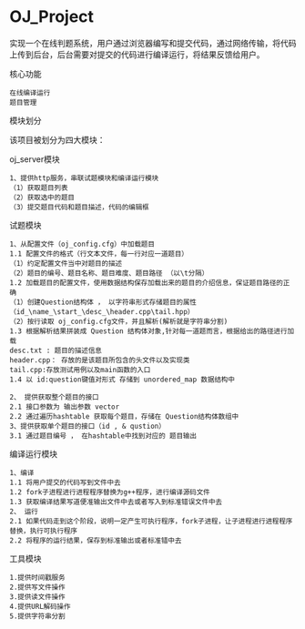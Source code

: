 # OJ_Project
实现一个在线判题系统，用户通过浏览器编写和提交代码，通过网络传输，将代码上传到后台，后台需要对提交的代码进行编译运行，将结果反馈给用户。

核心功能

    在线编译运行
    题目管理

模块划分

该项目被划分为四大模块：

oj_server模块

    1、提供http服务，串联试题模块和编译运行模块
    （1）获取题目列表
    （2）获取选中的题目
    （3）提交题目代码和题目描述，代码的编辑框
试题模块

    1、从配置文件（oj_config.cfg）中加载题目
    1.1 配置文件的格式（行文本文件，每一行对应一道题目）
    （1）约定配置文件当中对题目的描述
    （2）题目的编号、题目名称、题目难度、题目路径 （以\t分隔）
    1.2 加载题目的配置文件，使用数据结构保存加载出来的题目的介绍信息，保证题目路径的正确
    （1）创建Question结构体 ， 以字符串形式存储题目的属性（id_\name_\start_\desc_\header.cpp\tail.hpp）
    （2）按行读取 oj_config.cfg文件，并且解析(解析就是字符串分割)
    1.3 根据解析结果拼装成 Question 结构体对象,针对每一道题而言，根据给出的路径进行加载
    desc.txt : 题目的描述信息
    header.cpp： 存放的是该题目所包含的头文件以及实现类
    tail.cpp:存放测试用例以及main函数的入口
    1.4 以 id:question键值对形式 存储到 unordered_map 数据结构中

    2、 提供获取整个题目的接口
    2.1 接口参数为 输出参数 vector
    2.2 通过遍历hashtable 获取每个题目，存储在 Question结构体数组中
    3、提供获取单个题目的接口（id , & qustion）
    3.1 通过题目编号 ， 在hashtable中找到对应的 题目输出 
 编译运行模块

    1、编译
    1.1 将用户提交的代码写到文件中去
    1.2 fork子进程进行进程程序替换为g++程序，进行编译源码文件
    1.3 获取编译结果写道便准输出文件中去或者写入到标准错误文件中去
    2、 运行
    2.1 如果代码走到这个阶段，说明一定产生可执行程序，fork子进程，让子进程进行进程程序替换，执行可执行程序
    2.2 将程序的运行结果，保存到标准输出或者标准错中去
 
 
 工具模块

    1.提供时间戳服务
    2.提供写文件操作
    3.提供读文件操作
    4.提供URL解码操作
    5.提供字符串分割

  



